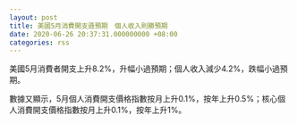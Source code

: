 ```yaml
---
layout: post
title: 美國5月消費開支遜預期　個人收入則勝預期
date: 2020-06-26 20:37:31.000000000 +08:00
categories: rss
---
```


美國5月消費者開支上升8.2%，升幅小過預期；個人收入減少4.2%，跌幅小過預期。

數據又顯示，5月個人消費開支價格指數按月上升0.1%，按年上升0.5%；核心個人消費開支價格指數按月上升0.1%，按年上升1%。
